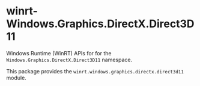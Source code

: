 <!-- warning: Please don't edit this file. It was automatically generated. -->

# winrt-Windows.Graphics.DirectX.Direct3D11

Windows Runtime (WinRT) APIs for for the `Windows.Graphics.DirectX.Direct3D11` namespace.

This package provides the `winrt.windows.graphics.directx.direct3d11` module.
